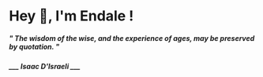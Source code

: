 <h1 title="head"> Hey 👋, I'm Endale !</h1>

**<h5><i>" The wisdom of the wise, and the experience of ages, may be preserved by quotation. "</i></h5>**

*<b>___ Isaac D'Israeli ___</b>*
